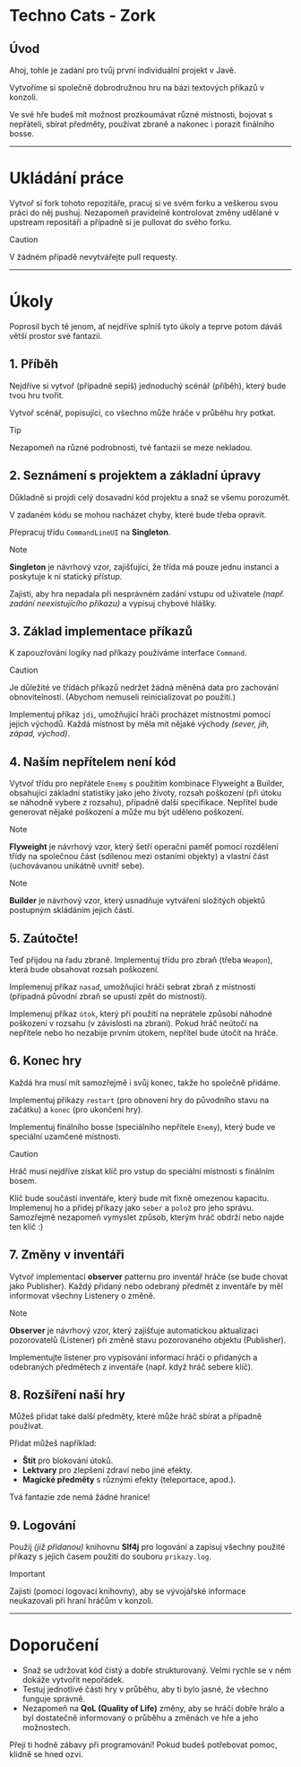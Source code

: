 # Techno Cats - Zork

## Úvod

Ahoj, tohle je zadání pro tvůj první individuální projekt v Javě.

Vytvoříme si společně dobrodružnou hru na bázi textových příkazů v konzoli.

Ve své hře budeš mít možnost prozkoumávat různé místnosti, bojovat s nepřáteli, sbírat předměty, používat zbraně a nakonec i porazit finálního bosse.

---

# Ukládání práce

Vytvoř si fork tohoto repozitáře, pracuj si ve svém forku a veškerou svou práci do něj pushuj.
Nezapomeň pravidelně kontrolovat změny udělané v upstream repositáři a případně si je pullovat do svého forku.

> [!CAUTION]
> V žádném případě nevytvářejte pull requesty.

---

# Úkoly

Poprosil bych tě jenom, ať nejdříve splníš tyto úkoly a teprve potom dáváš větší prostor své fantazii.

## 1. Příběh

Nejdříve si vytvoř (případně sepiš) jednoduchý scénář (příběh), který bude tvou hru tvořit.

Vytvoř scénář, popisující, co všechno může hráče v průběhu hry potkat.

> [!TIP]
> Nezapomeň na různé podrobnosti, tvé fantazii se meze nekladou.

## 2. Seznámení s projektem a základní úpravy

Důkladně si projdi celý dosavadní kód projektu a snaž se všemu porozumět.

V zadaném kódu se mohou nacházet chyby, které bude třeba opravit.

Přepracuj třídu `CommandLineUI` na **Singleton**.

> [!NOTE]
> **Singleton** je návrhový vzor, zajišťující, že třída má pouze jednu instanci a poskytuje k ní statický přístup.

Zajisti, aby hra nepadala při nesprávném zadání vstupu od uživatele _(např. zadání neexistujícího příkazu)_ a vypisuj chybové hlášky.

## 3. Základ implementace příkazů

K zapouzřování logiky nad příkazy používáme interface `Command`.

> [!CAUTION]
> Je důležité ve třídách příkazů nedržet žádná měněná data pro zachování obnovitelnosti. (Abychom nemuseli reinicializovat po použití.)

Implementuj příkaz `jdi`, umožňující hráči procházet místnostmi pomocí jejich východů. Každá místnost by měla mít nějaké východy _(sever, jih, západ, východ)_.

## 4. Naším nepřítelem není kód

Vytvoř třídu pro nepřátele `Enemy` s použitím kombinace Flyweight a Builder, obsahující základní statistiky jako jeho životy, rozsah poškození (při útoku se náhodně vybere z rozsahu), případně další specifikace. Nepřítel bude generovat nějaké poškození a může mu být uděleno poškození.

> [!NOTE]
> **Flyweight** je návrhový vzor, který šetří operační paměť pomocí rozdělení třídy na společnou část (sdílenou mezi ostaními objekty) a vlastní část (uchovávanou unikátně uvnitř sebe).

> [!NOTE]
> **Builder** je návrhový vzor, který usnadňuje vytváření složitých objektů postupným skládáním jejich částí.

## 5. Zaútočte!

Teď přijdou na řadu zbraně. Implementuj třídu pro zbraň (třeba `Weapon`), která bude obsahovat rozsah poškození.

Implemenuj příkaz `nasaď`, umožňující hráči sebrat zbraň z místnosti (případná původní zbraň se upustí zpět do místnosti).

Implemenuj příkaz `útok`, který při použití na neprátele způsobí náhodné poškození v rozsahu (v závislosti na zbrani). Pokud hráč neútočí na nepřítele nebo ho nezabije prvním útokem, nepřítel bude útočit na hráče.

## 6. Konec hry

Každá hra musí mít samozřejmě i svůj konec, takže ho společně přidáme.

Implementuj příkazy `restart` (pro obnovení hry do původního stavu na začátku) a `konec` (pro ukončení hry).

Implementuj finálního bosse (speciálního nepřítele `Enemy`), který bude ve speciální uzamčené místnosti.

> [!CAUTION]
> Hráč musí nejdříve získat klíč pro vstup do speciální místnosti s finálním bosem.

Klíč bude součástí inventáře, který bude mít fixně omezenou kapacitu. Implemenuj ho a přidej příkazy jako `seber` a `polož` pro jeho správu. Samozřejmě nezapomeň vymyslet způsob, kterým hráč obdrží nebo najde ten klíč :)

## 7. Změny v inventáři

Vytvoř implementaci **observer** patternu pro inventář hráče (se bude chovat jako Publisher). Každý přidaný nebo odebraný předmět z inventáře by měl informovat všechny Listenery o změně.

> [!NOTE]
> **Observer** je návrhový vzor, který zajišťuje automatickou aktualizaci pozorovatelů (Listener) při změně stavu pozorovaného objektu (Publisher).

Implementujte listener pro vypisování informací hráči o přidaných a odebraných předmětech z inventáře (např. když hráč sebere klíč).

## 8. Rozšíření naší hry

Můžeš přidat také další předměty, které může hráč sbírat a případně používat.

Přidat můžeš například:
- **Štít** pro blokování útoků.
- **Lektvary** pro zlepšení zdraví nebo jiné efekty.
- **Magické předměty** s různými efekty (teleportace, apod.).

Tvá fantazie zde nemá žádné hranice!

## 9. Logování

Použij _(již přidanou)_ knihovnu **Slf4j** pro logování a zapisuj všechny použité příkazy s jejich časem použití do souboru `prikazy.log`.

> [!IMPORTANT]
> Zajisti (pomocí logovací knihovny), aby se vývojářské informace neukazovali při hraní hráčům v konzoli.

---

# Doporučení

- Snaž se udržovat kód čistý a dobře strukturovaný. Velmi rychle se v něm dokáže vytvořit nepořádek.
- Testuj jednotlivé části hry v průběhu, aby ti bylo jasné, že všechno funguje správně.
- Nezapomeň na **QoL (Quality of Life)** změny, aby se hráči dobře hrálo a byl dostatečně informovaný o průběhu a změnách ve hře a jeho možnostech.

Přeji ti hodně zábavy při programování! Pokud budeš potřebovat pomoc, klidně se hned ozvi.
